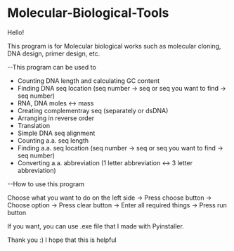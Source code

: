 # Molecular-Biological-Tools

Hello!

This program is for Molecular biological works such as molecular cloning, DNA design, primer design, etc.

--This program can be used to
  - Counting DNA length and calculating GC content
  - Finding DNA seq location (seq number -> seq  or  seq you want to find -> seq number)
  - RNA, DNA moles <-> mass
  - Creating complementray seq (separately or dsDNA)
  - Arranging in reverse order
  - Translation
  - Simple DNA seq alignment
  - Counting a.a. seq length
  - Finding a.a. seq location (seq number -> seq  or  seq you want to find -> seq number)
  - Converting a.a. abbreviation (1 letter abbreviation <-> 3 letter abbreviation)



--How to use this program

Choose what you want to do on the left side
-> Press choose button
-> Choose option
-> Press clear button
-> Enter all required things
-> Press run button

If you want, you can use .exe file that I made with Pyinstaller.

Thank you :) I hope that this is helpful
